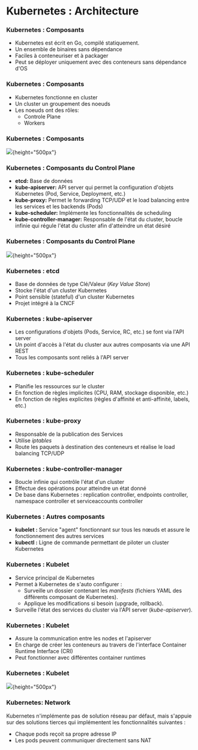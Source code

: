 # Kubernetes : Architecture

### Kubernetes : Composants

- Kubernetes est écrit en Go, compilé statiquement.
- Un ensemble de binaires sans dépendance
- Faciles à conteneuriser et à packager
- Peut se déployer uniquement avec des conteneurs sans dépendance d'OS

### Kubernetes : Composants
- Kubernetes fonctionne en cluster
- Un cluster un groupement des noeuds
- Les noeuds ont des rôles:
  - Controle Plane
  - Workers

### Kubernetes : Composants
![](images/kubernetes/kubernetes-architecture.png){height="500px"}

### Kubernetes : Composants du Control Plane

- **etcd:** Base de données
- **kube-apiserver:** API server qui permet la configuration d'objets Kubernetes (Pod, Service, Deployment, etc.)
- **kube-proxy:** Permet le forwarding TCP/UDP et le load balancing entre les services et les backends (Pods)
- **kube-scheduler:** Implémente les fonctionnalités de scheduling
- **kube-controller-manager:** Responsable de l'état du cluster, boucle infinie qui régule l'état du cluster afin d'atteindre un état désiré

### Kubernetes : Composants du Control Plane

![](images/kubernetes/architecture-2.png){height="500px"}

### Kubernetes : etcd

- Base de données de type Clé/Valeur (_Key Value Store_)
- Stocke l'état d'un cluster Kubernetes
- Point sensible (stateful) d'un cluster Kubernetes
- Projet intégré à la CNCF

### Kubernetes : kube-apiserver

- Les configurations d'objets (Pods, Service, RC, etc.) se font via l'API server
- Un point d'accès à l'état du cluster aux autres composants via une API REST
- Tous les composants sont reliés à l'API server

### Kubernetes : kube-scheduler

- Planifie les ressources sur le cluster
- En fonction de règles implicites (CPU, RAM, stockage disponible, etc.)
- En fonction de règles explicites (règles d'affinité et anti-affinité, labels, etc.)

### Kubernetes : kube-proxy

- Responsable de la publication des Services
- Utilise *iptables*
- Route les paquets à destination des conteneurs et réalise le load balancing TCP/UDP

### Kubernetes : kube-controller-manager

- Boucle infinie qui contrôle l'état d'un cluster
- Effectue des opérations pour atteindre un état donné
- De base dans Kubernetes : replication controller, endpoints controller, namespace controller et serviceaccounts controller

### Kubernetes : Autres composants

- **kubelet :** Service "agent" fonctionnant sur tous les nœuds et assure le fonctionnement des autres services
- **kubectl :** Ligne de commande permettant de piloter un cluster Kubernetes

### Kubernetes : Kubelet

- Service principal de Kubernetes
- Permet à Kubernetes de s'auto configurer :
    - Surveille un dossier contenant les *manifests* (fichiers YAML des différents composant de Kubernetes).
    - Applique les modifications si besoin (upgrade, rollback).
- Surveille l'état des services du cluster via l'API server (*kube-apiserver*).

### Kubernetes : Kubelet

- Assure la communication entre les nodes et l'apiserver
- En charge de créer les conteneurs au travers de l'interface Container Runtime
  Interface (CRI)
- Peut fonctionner avec différentes container runtimes

### Kubernetes : Kubelet

![](images/kubernetes/kubelet-cri.png){height="500px"}

### Kubernetes: Network

Kubernetes n'implémente pas de solution réseau par défaut, mais s'appuie sur des solutions tierces qui implémentent les fonctionnalités suivantes :

- Chaque pods reçoit sa propre adresse IP
- Les pods peuvent communiquer directement sans NAT


